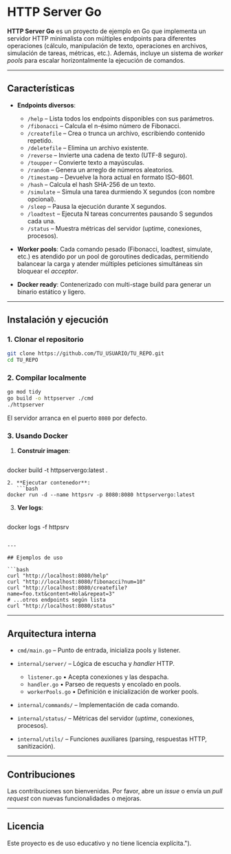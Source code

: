 # HTTP Server Go

**HTTP Server Go** es un proyecto de ejemplo en Go que implementa un servidor HTTP minimalista con múltiples endpoints para diferentes operaciones (cálculo, manipulación de texto, operaciones en archivos, simulación de tareas, métricas, etc.). Además, incluye un sistema de *worker pools* para escalar horizontalmente la ejecución de comandos.

---

## Características

* **Endpoints diversos**:

  * `/help`       – Lista todos los endpoints disponibles con sus parámetros.
  * `/fibonacci`  – Calcula el n-ésimo número de Fibonacci.
  * `/createfile` – Crea o trunca un archivo, escribiendo contenido repetido.
  * `/deletefile` – Elimina un archivo existente.
  * `/reverse`    – Invierte una cadena de texto (UTF-8 seguro).
  * `/toupper`    – Convierte texto a mayúsculas.
  * `/random`     – Genera un arreglo de números aleatorios.
  * `/timestamp`  – Devuelve la hora actual en formato ISO-8601.
  * `/hash`       – Calcula el hash SHA-256 de un texto.
  * `/simulate`   – Simula una tarea durmiendo X segundos (con nombre opcional).
  * `/sleep`      – Pausa la ejecución durante X segundos.
  * `/loadtest`   – Ejecuta N tareas concurrentes pausando S segundos cada una.
  * `/status`     – Muestra métricas del servidor (uptime, conexiones, procesos).

* **Worker pools**: Cada comando pesado (Fibonacci, loadtest, simulate, etc.) es atendido por un pool de goroutines dedicadas, permitiendo balancear la carga y atender múltiples peticiones simultáneas sin bloquear el *acceptor*.

* **Docker ready**: Contenerizado con multi-stage build para generar un binario estático y ligero.

---

## Instalación y ejecución

### 1. Clonar el repositorio

```bash
git clone https://github.com/TU_USUARIO/TU_REPO.git
cd TU_REPO
```

### 2. Compilar localmente

```bash
go mod tidy
go build -o httpserver ./cmd
./httpserver
```

El servidor arranca en el puerto `8080` por defecto.

### 3. Usando Docker

1. **Construir imagen**:

   ```bash
   ```

docker build -t httpservergo\:latest .

````
2. **Ejecutar contenedor**:
   ```bash
docker run -d --name httpsrv -p 8080:8080 httpservergo:latest
````

3. **Ver logs**:

   ```bash
   ```

docker logs -f httpsrv

````

---

## Ejemplos de uso

```bash
curl "http://localhost:8080/help"
curl "http://localhost:8080/fibonacci?num=10"
curl "http://localhost:8080/createfile?name=foo.txt&content=Hola&repeat=3"
# ...otros endpoints según lista
curl "http://localhost:8080/status"
````

---

## Arquitectura interna

* `cmd/main.go`        – Punto de entrada, inicializa pools y listener.
* `internal/server/`   – Lógica de escucha y *handler* HTTP.

  * `listener.go`      • Acepta conexiones y las despacha.
  * `handler.go`       • Parseo de requests y encolado en pools.
  * `workerPools.go`   • Definición e inicialización de worker pools.
* `internal/commands/` – Implementación de cada comando.
* `internal/status/`   – Métricas del servidor (*uptime*, conexiones, procesos).
* `internal/utils/`    – Funciones auxiliares (parsing, respuestas HTTP, sanitización).

---

## Contribuciones

Las contribuciones son bienvenidas. Por favor, abre un *issue* o envía un *pull request* con nuevas funcionalidades o mejoras.

---

## Licencia

Este proyecto es de uso educativo y no tiene licencia explícita.").

